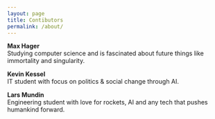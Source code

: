 ```yaml
---
layout: page
title: Contibutors
permalink: /about/
---
```

**Max Hager**\
Studying computer science and is fascinated about future things like immortality and singularity. 

**Kevin Kessel**\
IT student with focus on politics & social change through AI. 

**Lars Mundin**\
Engineering student with love for rockets, AI and any tech that pushes humankind forward.
